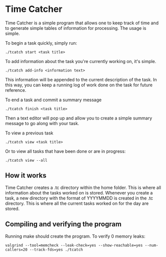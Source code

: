 Time Catcher
=======================================================================

Time Catcher is a simple program that allows one to keep track of time
and to generate simple tables of information for processing. The usage
is simple. 

To begin a task quickly, simply run:

    ./tcatch start <task title>

To add information about the task you're currently working on, it's
simple. 

    ./tcatch add-info <information text>

This information will be appended to the current description of the
task. In this way, you can keep a running log of work done on the task
for future reference.

To end a task and commit a summary message

    ./tcatch finish <task title> 
Then a text editor will pop up and allow you to create a simple summary
message to go along with your task.

To view a previous task

    ./tcatch view <task title>

Or to view all tasks that have been done or are in progress:

    ./tcatch view --all


How it works
-----------------------------------------------------------------------

Time Catcher creates a .tc directory within the home folder. This is
where all information about the tasks worked on is stored. Whenever you 
create a task, a new directory with the format of YYYYMMDD is created
in the .tc directory. This is where all the current tasks worked on for
the day are stored.


Compiling and verifying the program
-----------------------------------------------------------------------

Running make should create the program. To verify 0 memory leaks:

    valgrind --tool=memcheck --leak-check=yes --show-reachable=yes --num-callers=20 --track-fds=yes ./tcatch
 
